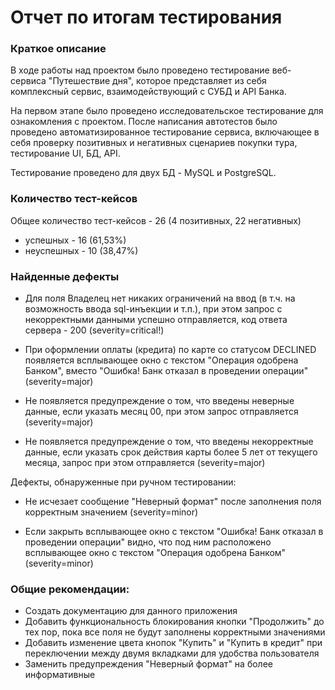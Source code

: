 # Отчет по итогам тестирования

### Краткое описание

В ходе работы над проектом было проведено тестирование веб-сервиса "Путешествие дня", которое представляет из себя комплексный сервис, взаимодействующий с СУБД и API Банка.

На первом  этапе было проведено исследовательское тестирование для ознакомления с проектом. После написания автотестов было проведено автоматизированное тестирование сервиса, включающее в себя проверку позитивных и негативных сценариев покупки тура, тестирование UI, БД, API.

Тестирование проведено для двух БД - MySQL и PostgreSQL.

### Количество тест-кейсов

Общее количество тест-кейсов - 26 (4 позитивных, 22 негативных)

* успешных - 16 (61,53%)
* неуспешных - 10 (38,47%)

### Найденные дефекты

* Для поля Владелец нет никаких ограничений на ввод (в т.ч. на возможность ввода sql-инъекции и т.п.), при этом запрос с некорректными данными успешно отправляется, код ответа сервера - 200 (severity=critical!)

* При оформлении оплаты (кредита) по карте со статусом DECLINED появляется всплывающее окно с текстом "Операция одобрена Банком", вместо "Ошибка! Банк отказал в проведении операции" (severity=major)

* Не появляется предупреждение о том, что введены неверные данные, если указать месяц 00, при этом запрос отправляется (severity=major)

* Не появляется предупреждение о том, что введены некорректные данные, если указать срок действия карты более 5 лет от текущего месяца, запрос при этом отправляется (severity=major)

Дефекты, обнаруженные при ручном тестировании:

* Не исчезает сообщение "Неверный формат" после заполнения поля корректным значением (severity=minor)

* Если закрыть всплывающее окно с текстом "Ошибка! Банк отказал в проведении операции" видно, что под ним расположено всплывающее окно с текстом "Операция одобрена Банком" (severity=minor)

### Общие рекомендации:

* Создать документацию для данного приложения
* Добавить функциональность блокирования кнопки "Продолжить" до тех пор, пока все поля не будут заполнены корректными значениями
* Добавить изменение цвета кнопок "Купить" и "Купить в кредит" при переключении между двумя вкладками для удобства пользователя
* Заменить предупреждения "Неверный формат" на более информативные